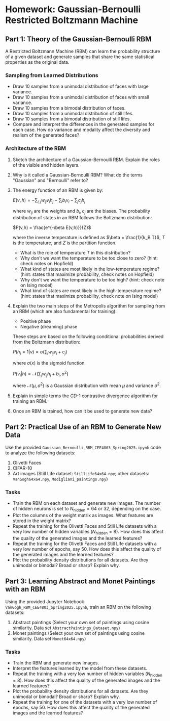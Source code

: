 # Homework: Gaussian-Bernoulli Restricted Boltzmann Machine

## Part 1: Theory of the Gaussian-Bernoulli RBM

A Restricted Boltzmann Machine (RBM) can learn the probability structure of a given dataset and generate samples that share the same statistical properties as the original data.

### Sampling from Learned Distributions

- Draw 10 samples from a unimodal distribution of faces with large variance.
- Draw 10 samples from a unimodal distribution of faces with small variance.
- Draw 10 samples from a bimodal distribution of faces.
- Draw 10 samples from a unimodal distribution of still lifes.
- Draw 10 samples from a bimodal distribution of still lifes.
- Compare and interpret the differences in the generated samples for each case. How do variance and modality affect the diversity and realism of the generated faces?

### Architecture of the RBM

1. Sketch the architecture of a Gaussian-Bernoulli RBM. Explain the roles of the visible and hidden layers.
2. Why is it called a Gaussian-Bernoulli RBM? What do the terms "Gaussian" and "Bernoulli" refer to?
3. The energy function of an RBM is given by:

   $E(v,h) = -\sum_{i,j} w_{ij} v_i h_j - \sum_i b_i v_i - \sum_j c_j h_j$

   where $w_{ij}$ are the weights and $b_i, c_j$ are the biases. The probability distribution of states in an RBM follows the Boltzmann distribution:

   $P(v,h) = \frac{e^{-\beta E(v,h)}}{Z}$

   where the inverse temperature is defined as $\beta = \frac{1}{k_B T}$, $T$ is the temperature, and $Z$ is the partition function.

   - What is the role of temperature $T$ in this distribution?
   - Why don't we want the temperature to be too close to zero? (hint: check notes on Hopfield)
   - What kind of states are most likely in the low-temperature regime? (hint: states that maximize probability, check notes on Hopfield)
   - Why don't we want the temperature to be too high? (hint: check note on Ising model)
   - What kind of states are most likely in the high-temperature regime? (hint: states that maximize probability, check note on Ising model)

4. Explain the two main steps of the Metropolis algorithm for sampling from an RBM (which are also fundamental for training):
   - Positive phase
   - Negative (dreaming) phase

   These steps are based on the following conditional probabilities derived from the Boltzmann distribution:

   $P(h_j = 1 | v) = \sigma\left( \sum_i w_{ij} v_i + c_j \right)$

   where $\sigma(x)$ is the sigmoid function.

   $P(v_i | h) = \mathcal{N}\left(\sum_j w_{ij} h_j + b_i, \sigma^2 \right)$

   where $\mathcal{N}(\mu,\sigma^2)$ is a Gaussian distribution with mean $\mu$ and variance $\sigma^2$.

5. Explain in simple terms the $CD\text{-}1$ contrastive divergence algorithm for training an RBM.
6. Once an RBM is trained, how can it be used to generate new data?

## Part 2: Practical Use of an RBM to Generate New Data

Use the provided `Gaussian_Bernoulli_RBM_CEE4803_Spring2025.ipynb` code to analyze the following datasets:

1. Olivetti Faces
2. CIFAR-10
3. Art images (Still Life dataset: `StillLife64x64.npy`; other datasets: `VanGogh64x64.npy`, `Modigliani_paintings.npy`)

### Tasks

- Train the RBM on each dataset and generate new images. The number of hidden neurons is set to $N_{\text{hidden}} = 64$ or $32$, depending on the case.
- Plot the columns of the weight matrix as images. What features are stored in the weight matrix?
- Repeat the training for the Olivetti Faces and Still Life datasets with a very low number of hidden variables ($N_{\text{hidden}} = 8$). How does this affect the quality of the generated images and the learned features?
- Repeat the training for the Olivetti Faces and Still Life datasets with a very low number of epochs, say $50$. How does this affect the quality of the generated images and the learned features?
- Plot the probability density distributions for all datasets. Are they unimodal or bimodal? Broad or sharp? Explain why.

## Part 3: Learning Abstract and Monet Paintings with an RBM

Using the provided Jupyter Notebook `VanGogh_RBM_CEE4803_Spring2025.ipynb`, train an RBM on the following datasets:

1. Abstract paintings (Select your own set of paintings using cosine similarity. Data set `AbstractPaintings_Dataset.npy`)
2. Monet paintings (Select your own set of paintings using cosine similarity. Data set `Monet64x64.npy`)

### Tasks

- Train the RBM and generate new images.
- Interpret the features learned by the model from these datasets.
- Repeat the training with a very low number of hidden variables ($N_{\text{hidden}} = 8$). How does this affect the quality of the generated images and the learned features?
- Plot the probability density distributions for all datasets. Are they unimodal or bimodal? Broad or sharp? Explain why.
- Repeat the training for one of the datasets with a very low number of epochs, say $50$. How does this affect the quality of the generated images and the learned features?
